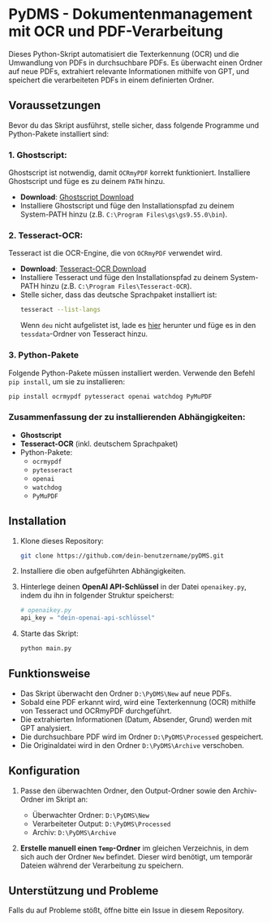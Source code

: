 # PyDMS - Dokumentenmanagement mit OCR und PDF-Verarbeitung

Dieses Python-Skript automatisiert die Texterkennung (OCR) und die Umwandlung von PDFs in durchsuchbare PDFs. Es überwacht einen Ordner auf neue PDFs, extrahiert relevante Informationen mithilfe von GPT, und speichert die verarbeiteten PDFs in einem definierten Ordner.

## Voraussetzungen

Bevor du das Skript ausführst, stelle sicher, dass folgende Programme und Python-Pakete installiert sind:

### 1. **Ghostscript**:
Ghostscript ist notwendig, damit `OCRmyPDF` korrekt funktioniert. Installiere Ghostscript und füge es zu deinem `PATH` hinzu.

- **Download**: [Ghostscript Download](https://www.ghostscript.com/download/gsdnld.html)
- Installiere Ghostscript und füge den Installationspfad zu deinem System-PATH hinzu (z.B. `C:\Program Files\gs\gs9.55.0\bin`).

### 2. **Tesseract-OCR**:
Tesseract ist die OCR-Engine, die von `OCRmyPDF` verwendet wird.

- **Download**: [Tesseract-OCR Download](https://github.com/tesseract-ocr/tesseract)
- Installiere Tesseract und füge den Installationspfad zu deinem System-PATH hinzu (z.B. `C:\Program Files\Tesseract-OCR`).
- Stelle sicher, dass das deutsche Sprachpaket installiert ist:
  ```bash
  tesseract --list-langs
  ```
  Wenn `deu` nicht aufgelistet ist, lade es [hier](https://github.com/tesseract-ocr/tessdata) herunter und füge es in den `tessdata`-Ordner von Tesseract hinzu.

### 3. **Python-Pakete**

Folgende Python-Pakete müssen installiert werden. Verwende den Befehl `pip install`, um sie zu installieren:

```bash
pip install ocrmypdf pytesseract openai watchdog PyMuPDF
```

### Zusammenfassung der zu installierenden Abhängigkeiten:
- **Ghostscript**
- **Tesseract-OCR** (inkl. deutschem Sprachpaket)
- Python-Pakete:
  - `ocrmypdf`
  - `pytesseract`
  - `openai`
  - `watchdog`
  - `PyMuPDF`

## Installation

1. Klone dieses Repository:
   ```bash
   git clone https://github.com/dein-benutzername/pyDMS.git
   ```

2. Installiere die oben aufgeführten Abhängigkeiten.

3. Hinterlege deinen **OpenAI API-Schlüssel** in der Datei `openaikey.py`, indem du ihn in folgender Struktur speicherst:
   ```python
   # openaikey.py
   api_key = "dein-openai-api-schlüssel"
   ```

4. Starte das Skript:
   ```bash
   python main.py
   ```

## Funktionsweise

- Das Skript überwacht den Ordner `D:\PyDMS\New` auf neue PDFs.
- Sobald eine PDF erkannt wird, wird eine Texterkennung (OCR) mithilfe von Tesseract und OCRmyPDF durchgeführt.
- Die extrahierten Informationen (Datum, Absender, Grund) werden mit GPT analysiert.
- Die durchsuchbare PDF wird im Ordner `D:\PyDMS\Processed` gespeichert.
- Die Originaldatei wird in den Ordner `D:\PyDMS\Archive` verschoben.

## Konfiguration

1. Passe den überwachten Ordner, den Output-Ordner sowie den Archiv-Ordner im Skript an:
   - Überwachter Ordner: `D:\PyDMS\New`
   - Verarbeiteter Output: `D:\PyDMS\Processed`
   - Archiv: `D:\PyDMS\Archive`

2. **Erstelle manuell einen `Temp`-Ordner** im gleichen Verzeichnis, in dem sich auch der Ordner `New` befindet. Dieser wird benötigt, um temporär Dateien während der Verarbeitung zu speichern.

## Unterstützung und Probleme

Falls du auf Probleme stößt, öffne bitte ein Issue in diesem Repository.
